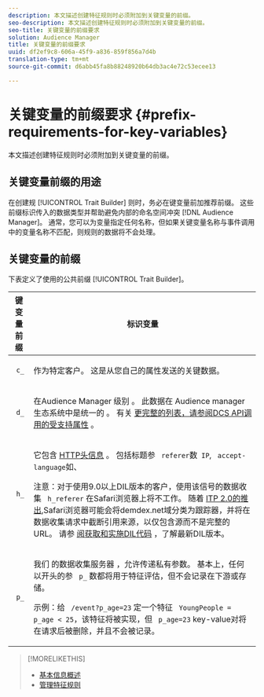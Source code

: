```yaml
---
description: 本文描述创建特征规则时必须附加到关键变量的前缀。
seo-description: 本文描述创建特征规则时必须附加到关键变量的前缀。
seo-title: 关键变量的前缀要求
solution: Audience Manager
title: 关键变量的前缀要求
uuid: df2ef9c8-606a-45f9-a836-859f856a7d4b
translation-type: tm+mt
source-git-commit: d6abb45fa8b88248920b64db3ac4e72c53ecee13

---
```



# 关键变量的前缀要求 {#prefix-requirements-for-key-variables}

本文描述创建特征规则时必须附加到关键变量的前缀。

<!-- r_tb_variable_prefixes.xml -->

## 关键变量前缀的用途

在创建规 [!UICONTROL Trait Builder] 则时，务必在键变量前加推荐前缀。 这些前缀标识传入的数据类型并帮助避免内部的命名空间冲突 [!DNL Audience Manager]。 通常，您可以为变量指定任何名称，但如果关键变量名称与事件调用中的变量名称不匹配，则规则的数据将不会处理。

## 关键变量的前缀

下表定义了使用的公共前缀 [!UICONTROL Trait Builder]。

<table id="table_CFEFA1DBDF904736B6EA2640B7AD26E5"> 
 <thead> 
  <tr> 
   <th colname="col1" class="entry"> 键变量前缀 </th> 
   <th colname="col2" class="entry"> 标识变量 </th> 
  </tr>
 </thead>
 <tbody> 
  <tr> 
   <td colname="col1"><code> c_</code> </td> 
   <td colname="col2"> <p>作为特定客户。 这是从您自己的属性发送的关键数据。 </p> </td> 
  </tr> 
  <tr> 
   <td colname="col1"><code> d_</code> </td> 
   <td colname="col2"> <p>在Audience Manager <span class="keyword"> 级别</span> 。 此数据在 <span class="keyword"> Audience manager生态系统中是统一的</span> 。 有关 <a href="../../api/dcs-intro/dcs-api-reference/dcs-keys.md"> 更完整的列表，请参阅DCS API调用的受支持属性</a> 。 </p> </td> 
  </tr> 
  <tr> 
   <td colname="col1"><code> h_</code> </td> 
   <td colname="col2"> <p>它包含 <a href="https://en.wikipedia.org/wiki/List_of_HTTP_header_fields" scope="external" format="html"> HTTP头信息</a> 。 包括标题参 <code> referer</code>数<code> IP</code>, <code> accept-language</code>如、 </p> <p> <p>注意：对于使用9.0以上DIL版本的客户，使用该信号的数据收集 <code> h_referer</code> 在Safari浏览器上将不工作。 随着 <a href="https://webkit.org/blog/8311/intelligent-tracking-prevention-2-0/" format="https" scope="external"> ITP 2.0的推出</a>,Safari浏览器可能会将demdex.net域分类为跟踪器，并将在数据收集请求中截断引用来源，以仅包含源而不是完整的URL。 请参 <a href="../../dil/dil-overview.md#get-implement-dil-code">阅获取和实施DIL代码</a> ，了解最新DIL版本。 </p> </p> </td> 
  </tr> 
  <tr> 
   <td colname="col1"><code> p_</code> </td> 
   <td colname="col2"> <p>我们 <span class="wintitle"> 的数据收集服务器</span> ，允许传递私有参数。 基本上，任何以开头的参 <code> p_</code> 数都将用于特征评估，但不会记录在下游或存储。 </p> <p>示例：给 <code> /event?p_age=23</code> 定一个特征 <code> YoungPeople = p_age &lt; 25</code>，该特征将被实现，但 <code> p_age=23</code> key-value对将在请求后被删除，并且不会被记录。 </p> </td> 
  </tr> 
 </tbody> 
</table>

>[!MORELIKETHIS]
>
>* [基本信息概述](../../features/traits/create-onboarded-rule-based-traits.md)
>* [管理特征规则](../../features/traits/manage-trait-rules.md#managing-trait-rules)

